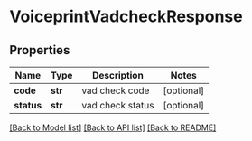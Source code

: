 # VoiceprintVadcheckResponse

## Properties
Name | Type | Description | Notes
------------ | ------------- | ------------- | -------------
**code** | **str** | vad check code | [optional] 
**status** | **str** | vad check status | [optional] 

[[Back to Model list]](../README.md#documentation-for-models) [[Back to API list]](../README.md#documentation-for-api-endpoints) [[Back to README]](../README.md)



